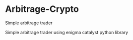 # Arbitrage-Crypto
Simple arbitrage trader 

Simple arbitrage trader using enigma catalyst python library
